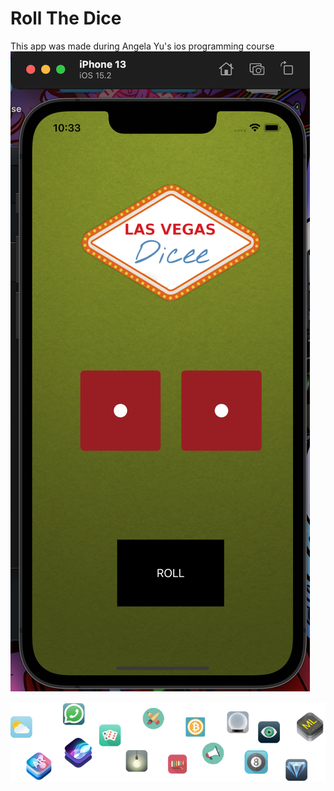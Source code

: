 # Roll The Dice
 This app was made during Angela Yu's ios programming course
![alt text](https://github.com/give-it-your-best-shot/Roll-The-Dice/blob/main/Documentation/emulator.png)

![alt text](https://github.com/give-it-your-best-shot/Roll-The-Dice/blob/main/Documentation/readme-end-banner.png)
